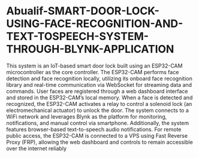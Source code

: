 # Abualif-SMART-DOOR-LOCK-USING-FACE-RECOGNITION-AND-TEXT-TOSPEECH-SYSTEM-THROUGH-BLYNK-APPLICATION

This system is an IoT-based smart door lock built using an ESP32-CAM microcontroller as the core controller. The ESP32-CAM performs face detection and face recognition locally, utilizing its onboard face recognition library and real-time communication via WebSocket for streaming data and commands. User faces are registered through a web dashboard interface and stored in the ESP32-CAM’s local memory. When a face is detected and recognized, the ESP32-CAM activates a relay to control a solenoid lock (an electromechanical actuator) to unlock the door. The system connects to a WiFi network and leverages Blynk as the platform for monitoring, notifications, and manual control via smartphone. Additionally, the system features browser-based text-to-speech audio notifications. For remote public access, the ESP32-CAM is connected to a VPS using Fast Reverse Proxy (FRP), allowing the web dashboard and controls to remain accessible over the internet reliably
